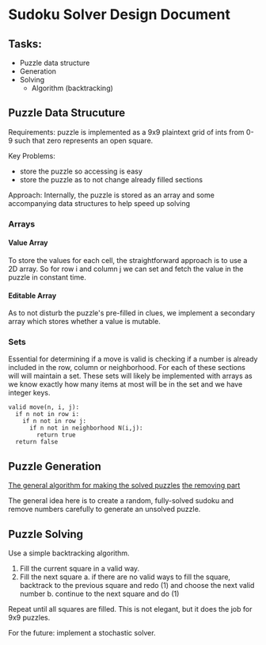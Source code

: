 # Sudoku Solver Design Document

## Tasks:
  * Puzzle data structure
  * Generation
  * Solving
    * Algorithm (backtracking)



## Puzzle Data Strucuture

Requirements: puzzle is implemented as a 9x9 plaintext grid of ints from 0-9 such that zero represents an open square.

Key Problems:
  * store the puzzle so accessing is easy
  * store the puzzle as to not change already filled sections

Approach: Internally, the puzzle is stored as an array and some accompanying data structures to help speed up solving

### Arrays

#### Value Array
To store the values for each cell, the straightforward approach is to use a 2D array. 
So for row i and column j we can set and fetch the value in the puzzle in constant time.

#### Editable Array
As to not disturb the puzzle's pre-filled in clues, we implement a secondary array which stores whether a value is mutable.

### Sets
Essential for determining if a move is valid is checking if a number is already included in the row, column or neighborhood. 
For each of these sections will will maintain a set. 
These sets will likely be implemented with arrays as we know exactly how many items at most will be in the set and we have integer keys.

```
valid move(n, i, j):
  if n not in row i:
    if n not in row j:
      if n not in neighborhood N(i,j):
        return true
  return false
```

## Puzzle Generation

[The general algorithm for making the solved puzzles](https://www.algosome.com/articles/create-a-solved-sudoku.html)
[the removing part](https://www.createclassicsudoku.com/helpcenter_how_to_make_a_sudoku_fillremovemethod.jsp)
  
The general idea here is to create a random, fully-solved sudoku and remove numbers carefully to generate an unsolved puzzle.

## Puzzle Solving

Use a simple backtracking algorithm. 

1. Fill the current square in a valid way.
2. Fill the next square
  a. if there are no valid ways to fill the square, backtrack to the previous square and redo (1) and choose the next valid number
  b. continue to the next square and do (1)

Repeat until all squares are filled. This is not elegant, but it does the job for 9x9 puzzles.

For the future: implement a stochastic solver.
